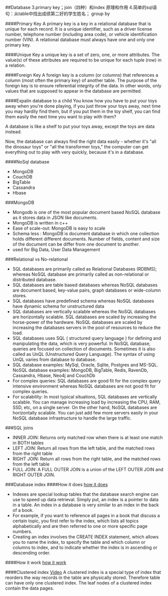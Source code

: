 ##Database
3.primary key；join（四种）和index 原理和作用
4.简单的sql语句：从table中找出成绩第二好的学生姓名； group by

####Primary Key
A primary key is a key in a relational database that is unique for each record. It is a unique identifier, such as a driver license number, telephone number (including area code), or vehicle identification number (VIN). A relational database must always have one and only one primary key.

####Unique Key
a unique key is a set of zero, one, or more attributes. The value(s) of these attributes are required to be unique for each tuple (row) in a relation.

####Foreign Key
A foreign key is a column (or columns) that references a column (most often the primary key) of another table. The purpose of the foreign key is to ensure referential integrity of the data. In other words, only values that are supposed to appear in the database are permitted.

####Expalin database to a child
You know how you have to put your toys away when you're done playing,
if you just throw your toys away, next time you may hardily find them,
but if you put them in the toy shelf, you can find them easily the next time you want to play with them?

A database is like a shelf to put your toys away, except the toys are data instead.

Now, the database can always find the right data easily - whether it's "all the dinosaur toys" or "all the transformer toys," the computer can get everything out to play with very quickly, because it's in a database.

####NoSql database
- MongoDB
- CouchDB
- BigTable
- Cassandra
- Hbase

###MongoDB
- Mongodb is one of the most popular document based NoSQL database as it stores data in JSON like documents.
- MongoDB is written in c++
- Ease of scale-out: MongoDB is easy to scale
- Schema less : MongoDB is document database in which one collection holds different different documents. Number of fields, content and size of the document can be differ from one document to another.
- used for Big Data, User Data Management


###Relational vs No-relational
- SQL databases are primarily called as Relational Databases (RDBMS); whereas NoSQL database are primarily called as non-relational or distributed database.
- SQL databases are table based databases whereas NoSQL databases are document based, key-value pairs, graph databases or wide-column stores.
- SQL databases have predefined schema whereas NoSQL databases have dynamic schema for unstructured data
- SQL databases are vertically scalable whereas the NoSQL databases are horizontally scalable. SQL databases are scaled by increasing the horse-power of the hardware. NoSQL databases are scaled by increasing the databases servers in the pool of resources to reduce the load.
- SQL databases uses SQL ( structured query language ) for defining and manipulating the data, which is very powerful. In NoSQL database, queries are focused on collection of documents. Sometimes it is also called as UnQL (Unstructured Query Language). The syntax of using UnQL varies from database to database.
- SQL database examples: MySql, Oracle, Sqlite, Postgres and MS-SQL. NoSQL database examples: MongoDB, BigTable, Redis, RavenDb, Cassandra, Hbase, Neo4j and CouchDb
- For complex queries: SQL databases are good fit for the complex query intensive environment whereas NoSQL databases are not good fit for complex queries.
- For scalability: In most typical situations, SQL databases are vertically scalable. You can manage increasing load by increasing the CPU, RAM, SSD, etc, on a single server. On the other hand, NoSQL databases are horizontally scalable. You can just add few more servers easily in your NoSQL database infrastructure to handle the large traffic.

###SQL joins
- INNER JOIN: Returns only matched row when there is at least one match in BOTH tables
- LEFT JOIN: Return all rows from the left table, and the matched rows from the right table
- RIGHT JOIN: Return all rows from the right table, and the matched rows from the left table
- FULL JOIN: A FULL OUTER JOIN is a union of the LEFT OUTER JOIN and RIGHT OUTER JOIN.

###Database index
####How it does
[how it does](http://www.tutorialspoint.com/sql/sql-indexes.htm)
- Indexes are special lookup tables that the database search engine can use to speed up data retrieval. Simply put, an index is a pointer to data in a table. An index in a database is very similar to an index in the back of a book.
- For example, if you want to reference all pages in a book that discuss a certain topic, you first refer to the index, which lists all topics alphabetically and are then referred to one or more specific page numbers.
- Creating an index involves the CREATE INDEX statement, which allows you to name the index, to specify the table and which column or columns to index, and to indicate whether the index is in ascending or descending order.

####How it work
[how it work](http://stackoverflow.com/questions/1108/how-does-database-indexing-work)


####Clustered index
[Video](https://www.youtube.com/watch?v=ITcOiLSfVJQ)
A clustered index is a special type of index that reorders the way records in the table are physically stored. Therefore table can have only one clustered index. The leaf nodes of a clustered index contain the data pages.

